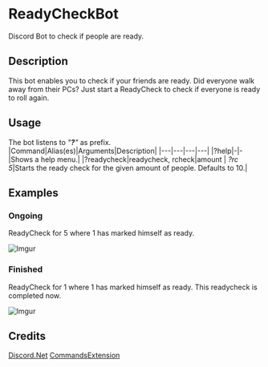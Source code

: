 # ReadyCheckBot
Discord Bot to check if people are ready.

## Description
This bot enables you to check if your friends are ready. Did everyone walk away from their PCs? Just start a ReadyCheck to check if everyone is ready to roll again.

## Usage
The bot listens to _"**?**"_ as prefix.
|Command|Alias(es)|Arguments|Description|
|---|---|---|---|
|?help|-|-|Shows a help menu.|
|?readycheck|readycheck, rcheck|amount \| _?rc 5_|Starts the ready check for the given amount of people. Defaults to 10.|

## Examples

### Ongoing
ReadyCheck for 5 where 1 has marked himself as ready.

![Imgur](https://i.imgur.com/quBzWIb.png)

### Finished
ReadyCheck for 1 where 1 has marked himself as ready. This readycheck is completed now.

![Imgur](https://i.imgur.com/RVUOy4x.png)

## Credits
[Discord.Net](https://github.com/discord-net/Discord.Net)
[CommandsExtension](https://github.com/Charly6596/Discord.Addons.CommandsExtension)
